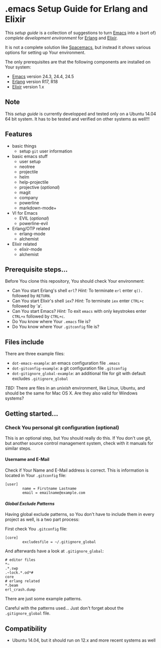 # .emacs Setup Guide for Erlang and Elixir

This _setup guide_ is a collection of suggestions to turn [Emacs][GNU Emacs] into a (sort of) _complete development environment_ for [Erlang][Erlang/OTP] and [Elixir][Elixir].

It is not a complete solution like [Spacemacs][Spacemacs], but instead it _shows_ various options for setting up Your environment.

The only prerequisites are that the following components are installed on Your system:

* [Emacs][GNU Emacs] version 24.3, 24.4, 24.5
* [Erlang][Erlang/OTP] version R17, R18
* [Elixir][Elixir] version 1.x

[GNU Emacs]: http://www.gnu.org/software/emacs/
[Erlang/OTP]: http://www.erlang.org/
[Elixir]: http://elixir-lang.org/
[Spacemacs]: https://twitter.com/spacemacs

## Note

This _setup guide_ is currently developped and tested only on a Ubuntu 14.04 64 bit system.
It has to be tested and verified on other systems as well!!!

## Features

* basic things
  * setup `git` user information
* basic emacs stuff
  * user setup
  * neotree
  * projectile
  * helm
  * help-projectile
  * projective (_optional_)
  * magit
  * company
  * powerline
  * markdown-mode+
* VI for Emacs
  * EVIL (_optional_)
  * powerline-evil
* Erlang/OTP related
  * erlang-mode
  * alchemist
* Elixir related
  * elixir-mode
  * alchemist

## Prerequisite steps...

Before You clone this repository, You should check Your environment:

* Can You start Erlang's shell `erl`?
  *Hint:* To terminate `erl` enter `q().` followed by `RETURN`.
* Can You start Elixir's shell `iex`?
  *Hint:* To terminate `iex` enter `CTRL+c` followed by 'a'.
* Can You start Emacs?
  *Hint:* To exit `emacs` with only keystrokes enter `CTRL+x` followed by `CTRL+c`.
* Do You know where Your `.emacs` file is?
* Do You know where Your `.gitconfig` file is?

## Files include

There are three example files:

* `dot-emacs-example`: an emacs configuration file `.emacs`
* `dot-gitconfig-example`: a git configuration file `.gitconfig`
* `dot-gitignore_global-example`: an additional file for git with default excludes `.gitignore_global`

*TBD:* There are files in an _unixish_ environment, like Linux, Ubuntu, and should be the same for Mac OS X.
       Are they also valid for Windows systems?

## Getting started...

### Check You personal git configuration (optional)

This is an optional step, but You should really do this.
If You don't use git, but another source control management system, check with it manuals for similar steps.

#### Username and E-Mail

Check if Your Name and E-Mail address is correct.
This is information is located in Your `.gitconfig` file:

```
[user]
        name = Firstname Lastname
        email = emailname@example.com
```

#### _Global Exclude Patterns_

Having global exclude patterns, so You don't have to include them in every project as well, is a two part process:

First check You `.gitconfig` file:

```
[core]
        excludesfile = ~/.gitignore_global
```

And afterwards have a look at `.gitignore_global`:

```
# editor files
*~
.*.swp
.~lock.*.od*#
core
# erlang related
*.beam
erl_crash.dump
```

There are just some example patterns.

Careful with the patterns used... Just don't forget about the `.gitignore_global` file.



## Compatibility

* Ubuntu 14.04, but it should run on 12.x and more recent systems as well

